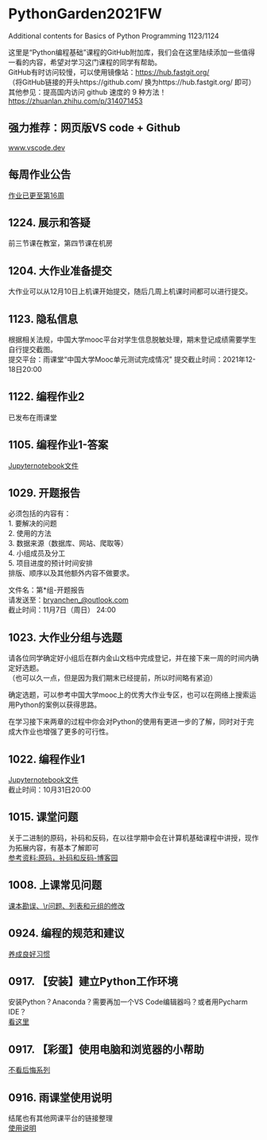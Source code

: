 # PythonGarden2021FW
Additional contents for Basics of Python Programming 1123/1124  
  
这里是“Python编程基础”课程的GitHub附加库，我们会在这里陆续添加一些值得一看的内容，希望对学习这门课程的同学有帮助。  
GitHub有时访问较慢，可以使用镜像站：https://hub.fastgit.org/  
（将GitHub链接的开头https://github.com/ 换为https://hub.fastgit.org/ 即可）  
其他参见：提高国内访问 github 速度的 9 种方法！https://zhuanlan.zhihu.com/p/314071453  

## 强力推荐：网页版VS code + Github
www.vscode.dev  

## 每周作业公告
[作业已更至第16周](/WeeklyHomework.md)  

## 1224. 展示和答疑
前三节课在教室，第四节课在机房

## 1204. 大作业准备提交
大作业可以从12月10日上机课开始提交，随后几周上机课时间都可以进行提交。  

## 1123. 隐私信息
根据相关法规，中国大学mooc平台对学生信息脱敏处理，期末登记成绩需要学生自行提交截图。  
提交平台：雨课堂“中国大学Mooc单元测试完成情况”
提交截止时间：2021年12-18日20:00

## 1122. 编程作业2
已发布在雨课堂  

## 1105. 编程作业1-答案
[Jupyternotebook文件](/Homework1Answer.ipynb)  

## 1029. 开题报告
必须包括的内容有：  
    1. 要解决的问题  
    2. 使用的方法  
    3. 数据来源（数据库、网站、爬取等）  
    4. 小组成员及分工  
    5. 项目进度的预计时间安排  
排版、顺序以及其他额外内容不做要求。  

文件名：第*组-开题报告  
请发送至：bryanchen_@outlook.com  
截止时间：11月7日（周日） 24:00  

## 1023. 大作业分组与选题
请各位同学确定好小组后在群内金山文档中完成登记，并在接下来一周的时间内确定好选题。  
（也可以久一点，但是因为我们期末已经提前，所以时间略有紧迫）  

确定选题，可以参考中国大学mooc上的优秀大作业专区，也可以在网络上搜索运用Python的案例以获得思路。  

在学习接下来两章的过程中你会对Python的使用有更进一步的了解，同时对于完成大作业也增强了更多的可行性。  

## 1022. 编程作业1
[Jupyternotebook文件](/Homework1.ipynb)  
截止时间：10月31日20:00  

## 1015. 课堂问题
关于二进制的原码，补码和反码，在以往学期中会在计算机基础课程中讲授，现作为拓展内容，有基本了解即可  
[参考资料:原码，补码和反码-博客园](https://www.cnblogs.com/wqbin/p/11142873.html)

## 1008. 上课常见问题
[课本勘误、\\r问题、列表和元组的修改](/1008FAQ.md)

## 0924. 编程的规范和建议
[养成良好习惯](/BeProfessional.md)  

## 0917. 【安装】建立Python工作环境  
安装Python？Anaconda？需要再加一个VS Code编辑器吗？或者用Pycharm IDE？  
[看这里](/BuildMyWorkflow.md)  

## 0917. 【彩蛋】使用电脑和浏览器的小帮助  
[不看后悔系列](/Tips.md)  

## 0916. 雨课堂使用说明  
结尾也有其他网课平台的链接整理  
[使用说明](/HowToUseRainclassroom.md)  
